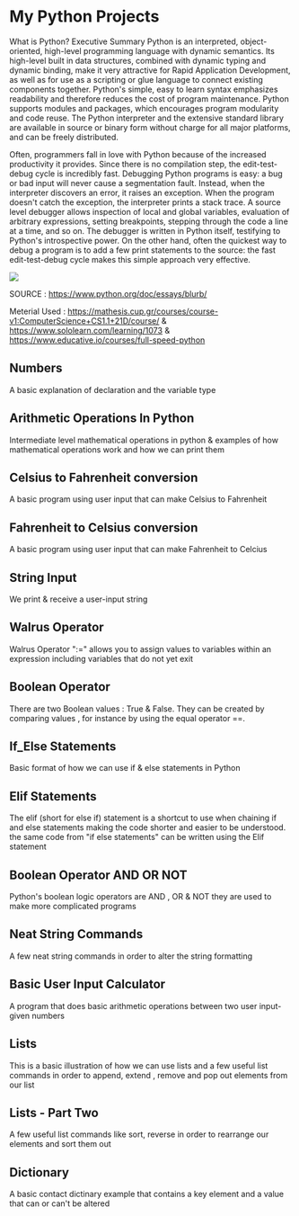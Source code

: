 # My Python Projects

What is Python? Executive Summary
Python is an interpreted, object-oriented, high-level programming language with dynamic semantics. Its high-level built in data structures, combined with dynamic typing and dynamic binding, make it very attractive for Rapid Application Development, as well as for use as a scripting or glue language to connect existing components together. Python's simple, easy to learn syntax emphasizes readability and therefore reduces the cost of program maintenance. Python supports modules and packages, which encourages program modularity and code reuse. The Python interpreter and the extensive standard library are available in source or binary form without charge for all major platforms, and can be freely distributed.

Often, programmers fall in love with Python because of the increased productivity it provides. Since there is no compilation step, the edit-test-debug cycle is incredibly fast. Debugging Python programs is easy: a bug or bad input will never cause a segmentation fault. Instead, when the interpreter discovers an error, it raises an exception. When the program doesn't catch the exception, the interpreter prints a stack trace. A source level debugger allows inspection of local and global variables, evaluation of arbitrary expressions, setting breakpoints, stepping through the code a line at a time, and so on. The debugger is written in Python itself, testifying to Python's introspective power. On the other hand, often the quickest way to debug a program is to add a few print statements to the source: the fast edit-test-debug cycle makes this simple approach very effective.

![](https://th.bing.com/th/id/R.6c253b6b4562ea29d1223251d46e767f?rik=oTlwfQZkD0JpjA&pid=ImgRaw)


SOURCE : https://www.python.org/doc/essays/blurb/

Meterial Used : https://mathesis.cup.gr/courses/course-v1:ComputerScience+CS1.1+21D/course/ & https://www.sololearn.com/learning/1073 & https://www.educative.io/courses/full-speed-python



Numbers
----
A basic explanation of declaration and the variable type


Arithmetic Operations In Python
---
Intermediate level mathematical operations in python & examples of how mathematical operations work and how we can print them

Celsius to Fahrenheit conversion
---
A basic program using user input that can make Celsius to Fahrenheit 


Fahrenheit to Celsius conversion
---
A basic program using user input that can make Fahrenheit to Celcius 


String Input
---
We print & receive a user-input string


Walrus Operator
---

Walrus Operator ":=" allows you to assign values to variables within an expression including variables that do not yet exit 


Boolean Operator
---

There are two Boolean values : True & False. They can be created by comparing values , for instance by using the equal operator ==.


If_Else Statements
---

Basic format of how we can use if & else statements in Python 



Elif Statements
---

The elif (short for else if) statement is a shortcut to use when chaining if and else statements making the code shorter and easier to be understood. the same code from "if else statements" can be written using the Elif statement


Boolean Operator AND OR NOT
---

Python's boolean logic operators are AND , OR & NOT they are used to make more complicated programs


Neat String Commands
---

A few neat string commands in order to alter the string formatting



Basic User Input Calculator
---

A program that does basic arithmetic operations between two user input-given numbers




Lists
---

This is a basic illustration of how we can use lists and a few useful list commands in order to append, extend , remove and pop out elements from our list


Lists - Part Two
---

A few useful list commands like sort, reverse in order to rearrange our elements and sort them out


Dictionary
-----

A basic contact dictinary example that contains a key element and a value that can or can't be altered
